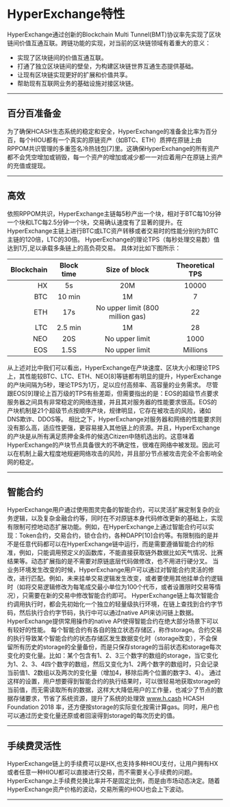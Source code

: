 # HyperExchange特性

HyperExchange通过创新的Blockchain Multi Tunnel(BMT)协议率先实现了区块链间价值互通互联。跨链功能的实现，对当前的区块链领域有着重大的意义：
 
* 实现了区块链间的价值互通互联。
* 打通了独立区块链间的壁垒，为构建区块链世界互通生态提供基础。
* 让现有区块链实现更好的扩展和价值共享。
* 帮助现有互联网业务的基础设施对接区块链。


---

## 百分百准备金

为了确保HCASH生态系统的稳定和安全，HyperExchange的准备金比率为百分百，每个HIOU都有一个真实的原链资产（如BTC、ETH）质押在原链上由RPPOM共识管理的多重签名冷热钱包[7]里。这确保HyperExchange的所有资产都不会凭空增加或销毁，每一个资产的增加或减少都一一对应着用户在原链上资产的充值或提现。

---

## 高效

依照RPPOM共识，HyperExchange主链每5秒产出一个块，相对于BTC每10分钟一个块和LTC每2.5分钟一个块，交易确认速度有了显著的提升。在HyperExchange主链上进行BTC或LTC资产转移或者交易时的性能分别约为BTC主链的120倍，LTC的30倍。
HyperExchange的理论TPS（每秒处理交易数）值达到1万,足以承载多条链上的高负荷交易。
具体对比如下图所示：

| Blockchain| Block time | Size of block | Theoretical TPS |
| ---------:|:----:|:---------:|:------:|
| HX      | 5s     | 20M           | 10000   |
| BTC     | 10 min | 1M            | 7       |
| ETH     | 17s    | No upper limit  (800 million gas) | 22      |
| LTC     | 2.5 min| 1M            | 28      |
| NEO     | 20S    | No upper limit| 1000    |
| EOS     | 1.5S   | No upper limit| Millions|

从上述对比中我们可以看出，HyperExchange在产块速度、区块大小和理论TPS上，其性能较BTC、LTC、ETH、NEO[8]等链都有明显的提升，HyperExchange的产块间隔为5秒，理论TPS为1万，足以应付高频率、高容量的业务需求。
尽管跟EOS[9]理论上百万级的TPS有些差距，但需要指出的是：EOS的超级节点要求服务器之间具有非常稳定的网络连接，并且其对服务器的性能要求很高。EOS的产块机制是21个超级节点按顺序产块，规律明显，它存在被攻击的风险，诸如DNS欺诈、DDOS等。
相比之下，HyperExchange对服务器和网络的性能要求则没有那么高，适应性更强，更容易接入其他链上的资源。并且，HyperExchange的产块是从所有满足质押金条件的候选Citizen中随机选出的。这意味着HyperExchange的产块节点具备很大的不确定性，很难在网络中被发现。因此可以在机制上最大程度地规避网络攻击的风险，并且部分节点被攻击完全不会影响全网的稳定。

---

## 智能合约

HyperExchange用户通过使用图灵完备的智能合约，可以灵活扩展定制复杂的业务逻辑，以及复杂金融合约等，同时在不对原链本身代码修改更新的基础上，实现有限制可控地动态扩展功能。例如，在HyperExchange上通过智能合约可以实现：Token合约，交易合约，锁仓合约，各种DAPP[10]合约等。有限制指的是并不是任意代码都可以在HyperExchange链中运行，而是需要遵循智能合约的标准，例如，只能调用预定义的函数库，不能直接获取链外数据比如天气情况、比赛结果等。动态扩展指的是不需要对原链底层代码做修改，也不用进行硬分叉。
当业务环境发生改变的时候，HyperExchange用户可以通过对智能合约灵活的修改，进行匹配。例如，未来挂单交易逻辑发生改变，或者要使用其他挂单合约逻辑时（如将交易逻辑修改为每笔成交最小单位为100个代币，或者设置限时交易等情况），只需要在新的交易中修改智能合约即可。
HyperExchange链上每次智能合约调用执行时，都会先初始化一个独立的轻量级执行环境，在链上查找到合约字节码，然后执行合约字节码，执行中可以通过native API来访问链上数据。HyperExchange提供常用操作的native API使得智能合约在绝大部分场景下可以有较好的性能。
每个智能合约有各自的独立状态存储区，称作storage。合约交易的执行导致某个智能合约的状态存储区发生数据变化时（storage改变），不会保留所有历史的storage的全量备份，而是只保存storage的当前状态和storage每次变化的变化量。比如：某个包含有1、2、3三个数字的数组的storage，当它变化为1、2、3、4四个数字的数组，然后又变化为1、2两个数字的数组时，只会记录当前值1、2数组以及两次的变化量（增加4，移除后两个位置的数字3、4）。
通过这样的设置，用户想要得到智能合约的执行结果时，可以很轻易地获取storage的当前值，而无需读取所有的数据，这样大大降低用户的工作量，也减少了节点的数据存储要求，节省了系统资源，提升了系统的处理效
www.h.cash HCASH Foundation 2018
率，还方便按storage的实际变化按需计算gas。同时，用户也可以通过历史变化量还原或者回滚得到storage的每次历史的值。


---

## 手续费灵活性

HyperExchange链上的手续费可以是HX,也支持多种HIOU支付，让用户拥有HX或者任意一种HIOU都可以直接进行交易，而不需要关心手续费的问题。
HyperExchange上手续费兑换比率并不是固定比例，而是由市场动态决定。随着HyperExchange资产价格的波动，交易所需的HIOU也会上下波动。

---

